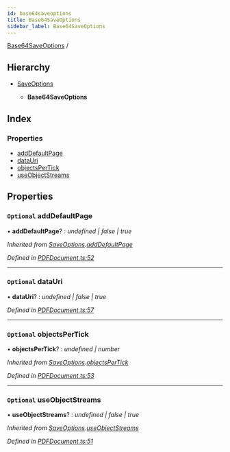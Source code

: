 ```yaml
---
id: base64saveoptions
title: Base64SaveOptions
sidebar_label: Base64SaveOptions
---
```


[Base64SaveOptions](base64saveoptions.md) /

## Hierarchy

* [SaveOptions](saveoptions.md)

  * **Base64SaveOptions**

## Index

### Properties

* [addDefaultPage](base64saveoptions.md#optional-adddefaultpage)
* [dataUri](base64saveoptions.md#optional-datauri)
* [objectsPerTick](base64saveoptions.md#optional-objectspertick)
* [useObjectStreams](base64saveoptions.md#optional-useobjectstreams)

## Properties

### `Optional` addDefaultPage

• **addDefaultPage**? : *undefined | false | true*

*Inherited from [SaveOptions](saveoptions.md).[addDefaultPage](saveoptions.md#optional-adddefaultpage)*

*Defined in [PDFDocument.ts:52](https://github.com/Hopding/pdf-lib/blob/f17521b/src/api/PDFDocument.ts#L52)*

___

### `Optional` dataUri

• **dataUri**? : *undefined | false | true*

*Defined in [PDFDocument.ts:57](https://github.com/Hopding/pdf-lib/blob/f17521b/src/api/PDFDocument.ts#L57)*

___

### `Optional` objectsPerTick

• **objectsPerTick**? : *undefined | number*

*Inherited from [SaveOptions](saveoptions.md).[objectsPerTick](saveoptions.md#optional-objectspertick)*

*Defined in [PDFDocument.ts:53](https://github.com/Hopding/pdf-lib/blob/f17521b/src/api/PDFDocument.ts#L53)*

___

### `Optional` useObjectStreams

• **useObjectStreams**? : *undefined | false | true*

*Inherited from [SaveOptions](saveoptions.md).[useObjectStreams](saveoptions.md#optional-useobjectstreams)*

*Defined in [PDFDocument.ts:51](https://github.com/Hopding/pdf-lib/blob/f17521b/src/api/PDFDocument.ts#L51)*
